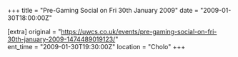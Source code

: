 +++
title = "Pre-Gaming Social on Fri 30th January 2009"
date = "2009-01-30T18:00:00Z"

[extra]
original = "https://uwcs.co.uk/events/pre-gaming-social-on-fri-30th-january-2009-1474489019123/"    
ent_time = "2009-01-30T19:30:00Z"
location = "Cholo"
+++



